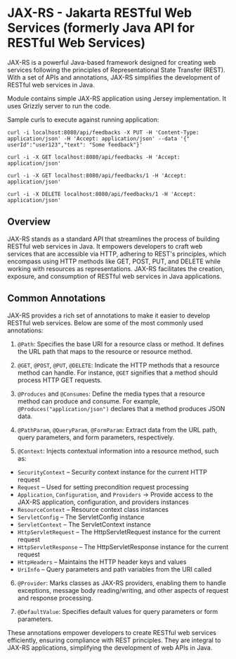 # JAX-RS - Jakarta RESTful Web Services (formerly Java API for RESTful Web Services)

JAX-RS is a powerful Java-based framework designed for creating web
services following the principles of Representational State Transfer (REST). With a set of APIs and annotations, JAX-RS
simplifies the development of RESTful web services in Java.

Module contains simple JAX-RS application using Jersey implementation.
It uses Grizzly server to run the code.

Sample curls to execute against running application:

```
curl -i localhost:8080/api/feedbacks -X PUT -H 'Content-Type: application/json' -H 'Accept: application/json' --data '{"
userId":"user123","text": "Some feedback"}'
```

```
curl -i -X GET localhost:8080/api/feedbacks -H 'Accept: application/json'
```

```
curl -i -X GET localhost:8080/api/feedbacks/1 -H 'Accept: application/json'
```

```
curl -i -X DELETE localhost:8080/api/feedbacks/1 -H 'Accept: application/json'
```

## Overview

JAX-RS stands as a standard API that streamlines the process of building RESTful web services in Java. It empowers
developers to craft web services that are accessible via HTTP, adhering to REST's principles, which encompass using HTTP
methods like GET, POST, PUT, and DELETE while working with resources as representations. JAX-RS facilitates the
creation, exposure, and consumption of RESTful web services in Java applications.

## Common Annotations

JAX-RS provides a rich set of annotations to make it easier to develop RESTful web services. Below are some of the most
commonly used annotations:

1. `@Path`: Specifies the base URI for a resource class or method. It defines the URL path that maps to the resource or
   resource method.

2. `@GET`, `@POST`, `@PUT`, `@DELETE`: Indicate the HTTP methods that a resource method can handle. For instance, `@GET`
   signifies that a method should process HTTP GET requests.

3. `@Produces` and `@Consumes`: Define the media types that a resource method can produce and consume. For
   example, `@Produces("application/json")` declares that a method produces JSON data.

4. `@PathParam`, `@QueryParam`, `@FormParam`: Extract data from the URL path, query parameters, and form parameters,
   respectively.

5. `@Context`: Injects contextual information into a resource method, such as:

- `SecurityContext` – Security context instance for the current HTTP request
- `Request` – Used for setting precondition request processing
- `Application`, `Configuration`, and `Providers` -> Provide access to the JAX-RS application, configuration, and
  providers instances
- `ResourceContext` – Resource context class instances
- `ServletConfig` – The ServletConfig instance
- `ServletContext` – The ServletContext instance
- `HttpServletRequest` – The HttpServletRequest instance for the current request
- `HttpServletResponse` – The HttpServletResponse instance for the current request
- `HttpHeaders` – Maintains the HTTP header keys and values
- `UriInfo` – Query parameters and path variables from the URI called


6. `@Provider`: Marks classes as JAX-RS providers, enabling them to handle exceptions, message body reading/writing, and
   other aspects of request and response processing.

7. `@DefaultValue`: Specifies default values for query parameters or form parameters.

These annotations empower developers to create RESTful web services efficiently, ensuring compliance with REST
principles. They are integral to JAX-RS applications, simplifying the development of web APIs in Java.